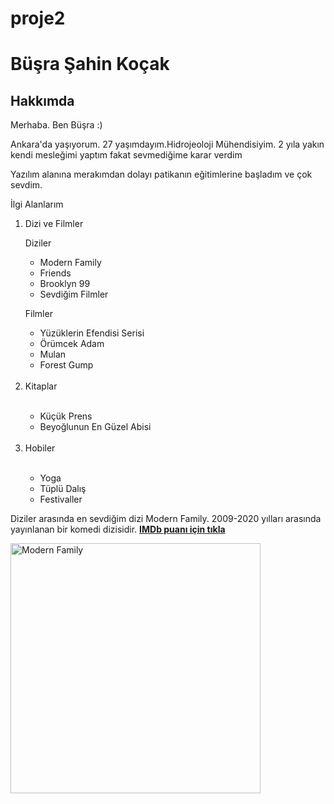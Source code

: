 # proje2
<h1>Büşra Şahin Koçak</h1>
<!--hakkımda kısmı yazılacak-->
<h2>Hakkımda</h2>
<p>Merhaba. Ben Büşra :)</p>
<p>Ankara'da yaşıyorum. 27 yaşımdayım.Hidrojeoloji Mühendisiyim. 2 yıla yakın kendi mesleğimi yaptım fakat sevmediğime karar verdim </p>
<p>Yazılım alanına merakımdan dolayı patikanın  eğitimlerine başladım ve çok sevdim. </p>
<!--Hobiler kısmı-->

<p>İlgi Alanlarım</p>
   <ol>
      <li>Dizi ve Filmler</li>
      <p>Diziler</p>
      <ul>
         <li>Modern Family</li>
         <li>Friends</li>
         <li>Brooklyn 99</li>
         <li>Sevdiğim Filmler</li>
      </ul>
      <p>Filmler</p>
      <ul>
         <li>Yüzüklerin Efendisi Serisi</li>
         <li>Örümcek Adam</li>
         <li>Mulan</li>
         <li>Forest Gump</li>
      </ul>
      <br>
      <li>Kitaplar</li>
      <br>
      <ul>
         <li>Küçük Prens</li>
         <li>Beyoğlunun En Güzel Abisi</li>
      </ul>
      <br>
      <li>Hobiler</li>
      <br>
      <ul>
         <li>Yoga</li>
         <li>Tüplü Dalış</li>
         <li>Festivaller</li>
      </ul>
   </ol>

<p>Diziler arasında en sevdiğim dizi Modern Family. 2009-2020 yılları arasında yayınlanan bir komedi dizisidir.   <a href="https://www.imdb.com/title/tt1442437/" target="_blank"><strong>IMDb puanı için tıkla</strong></a> </p>
<img width="400" height="400" src="image/10200.webp" alt="Modern Family">
